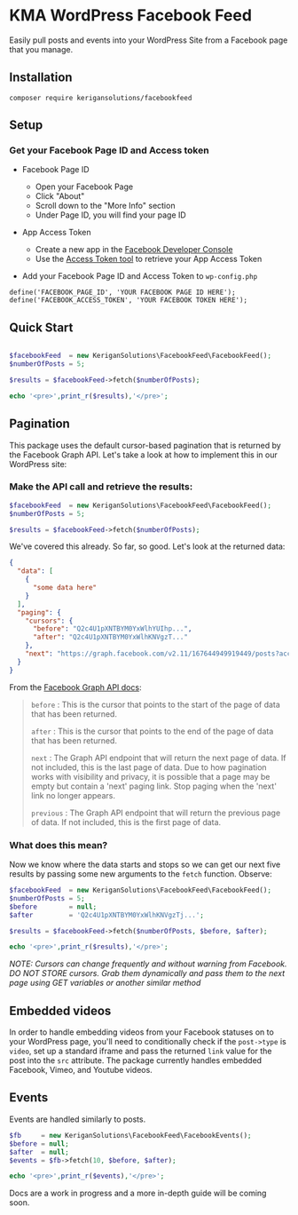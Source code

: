 # KMA WordPress Facebook Feed
Easily pull posts and events into your WordPress Site from a Facebook page that you manage.
## Installation
`composer require kerigansolutions/facebookfeed`
## Setup
### Get your Facebook Page ID and Access token
- Facebook Page ID
    + Open your Facebook Page
    + Click "About"
    + Scroll down to the "More Info" section
    + Under Page ID, you will find your page ID
- App Access Token
    + Create a new app in the [Facebook Developer Console](https://developers.facebook.com/apps/)
    + Use the [Access Token tool](https://developers.facebook.com/tools/accesstoken/) to retrieve your App Access Token

- Add your Facebook Page ID and Access Token to `wp-config.php`
```
define('FACEBOOK_PAGE_ID', 'YOUR FACEBOOK PAGE ID HERE');
define('FACEBOOK_ACCESS_TOKEN', 'YOUR FACEBOOK TOKEN HERE');
```
## Quick Start
```php

$facebookFeed  = new KeriganSolutions\FacebookFeed\FacebookFeed();
$numberOfPosts = 5;

$results = $facebookFeed->fetch($numberOfPosts);

echo '<pre>',print_r($results),'</pre>';

```
## Pagination
This package uses the default cursor-based pagination that is returned by the Facebook Graph API. Let's take a look at how to implement this in our WordPress site:
### Make the API call and retrieve the results:
```php
$facebookFeed  = new KeriganSolutions\FacebookFeed\FacebookFeed();
$numberOfPosts = 5;

$results = $facebookFeed->fetch($numberOfPosts);
```
We've covered this already. So far, so good. Let's look at the returned data:
```json
{
  "data": [
    {
      "some data here"
    }
  ],
  "paging": {
    "cursors": {
      "before": "Q2c4U1pXNTBYM0YxWlhYUIhp...",
      "after": "Q2c4U1pXNTBYM0YxWlhKNVgzT..."
    },
    "next": "https://graph.facebook.com/v2.11/167644949919449/posts?access_token=..."
  }
}
```

From the [Facebook Graph API docs](https://developers.facebook.com/docs/graph-api/using-graph-api):
>    `before` : This is the cursor that points to the start of the page of data that has been returned. 
>
>    `after` : This is the cursor that points to the end of the page of data that has been returned.
>
>    `next` : The Graph API endpoint that will return the next page of data. If not included, this is the last page of data. Due to how pagination works with visibility and privacy, it is possible that a page may be empty but contain a 'next' paging link. Stop paging when the 'next' link no longer appears.
>
>    `previous` : The Graph API endpoint that will return the previous page of data. If not included, this is the first page of data.

### What does this mean?
Now we know where the data starts and stops so we can get our next five results by passing some new arguments to the `fetch` function. Observe:
```php
$facebookFeed  = new KeriganSolutions\FacebookFeed\FacebookFeed();
$numberOfPosts = 5;
$before        = null;
$after         = 'Q2c4U1pXNTBYM0YxWlhKNVgzTj...';

$results = $facebookFeed->fetch($numberOfPosts, $before, $after);

echo '<pre>',print_r($results),'</pre>';

```
*NOTE: Cursors can change frequently and without warning from Facebook. DO NOT STORE cursors. Grab them dynamically and pass them to the next page using GET variables or another similar method*

## Embedded videos
In order to handle embedding videos from your Facebook statuses on to your WordPress page, you'll need to conditionally check if the `post->type` is `video`, set up a standard iframe and pass the returned `link` value for the post into the `src` attribute. The package currently handles embedded Facebook, Vimeo, and Youtube videos. 

## Events
Events are handled similarly to posts.
```php
$fb     = new KeriganSolutions\FacebookFeed\FacebookEvents();
$before = null;
$after  = null;
$events = $fb->fetch(10, $before, $after);

echo '<pre>',print_r($events),'</pre>';
```

Docs are a work in progress and a more in-depth guide will be coming soon.

